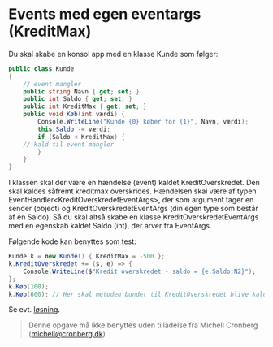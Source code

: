 ﻿# Events med egen eventargs (KreditMax)

Du skal skabe en konsol app med en klasse Kunde som følger:

```csharp
public class Kunde
{
    // event mangler
    public string Navn { get; set; }
    public int Saldo { get; set; }
    public int KreditMax { get; set; }
    public void Køb(int værdi) {
        Console.WriteLine("Kunde {0} køber for {1}", Navn, værdi);
        this.Saldo -= værdi;
        if (Saldo < KreditMax) {
	// kald til event mangler
        }
    }
}
```

I klassen skal der være en hændelse (event) kaldet KreditOverskredet. 
Den skal kaldes såfremt kreditmax overskrides. 
Hændelsen skal være af typen EventHandler\<KreditOverskredetEventArgs\>, der som argument tager en sender (object) og KreditOverskredetEventArgs (din egen type som består af en Saldo). 
Så du skal altså skabe en klasse KreditOverskredetEventArgs med en egenskab kaldet Saldo (int), der arver fra EventArgs.

Følgende kode kan benyttes som test:

```csharp
Kunde k = new Kunde() { KreditMax = -500 };
k.KreditOverskredet += (s, e) => {
    Console.WriteLine($"Kredit overskredet - saldo = {e.Saldo:N2}");
};
k.Køb(100);
k.Køb(600);	// Her skal metoden bundet til KreditOverskredet blive kaldt automatisk
```

Se evt. [løsning](https://github.com/devcronberg/undervisning-cs-opgaver/blob/master/events-kreditmax-eventargs/Program.cs).

<!-- footerstart -->
> Denne opgave må ikke benyttes uden tilladelse fra Michell Cronberg (michell@cronberg.dk)
<!-- footerslut -->
